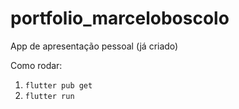 # portfolio_marceloboscolo
App de apresentação pessoal (já criado)


Como rodar:
1. `flutter pub get`
2. `flutter run`
